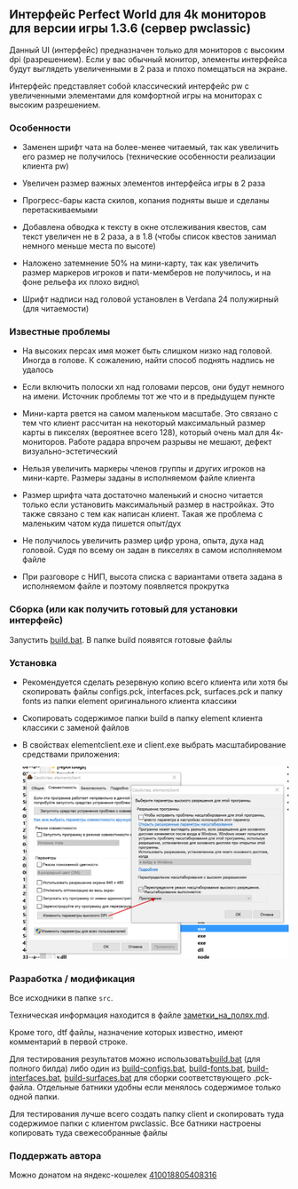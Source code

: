 ## Интерфейс Perfect World для 4k мониторов для версии игры 1.3.6 (сервер pwclassic)

Данный UI (интерфейс) предназначен только для мониторов с высоким dpi (разрешением).
Если у вас обычный монитор, элементы интерфейса будут выглядеть увеличенными в 
2 раза и плохо помещаться на экране.

Интерфейс представляет собой классический интерфейс pw с увеличенными элементами
для комфортной игры на мониторах с высоким разрешением.

### Особенности

  * Заменен шрифт чата на более-менее читаемый, так как увеличить его размер 
    не получилось (технические особенности реализации клиента pw)
    
  * Увеличен размер важных элементов интерфейса игры в 2 раза

  * Прогресс-бары каста скилов, копания подняты выше и сделаны перетаскиваемыми

  * Добавлена обводка к тексту в окне отслеживания квестов, сам текст увеличен не 
    в 2 раза, а в 1.8 (чтобы список квестов занимал немного меньше места по высоте)
    
  * Наложено затемнение 50% на мини-карту, так как увеличить размер маркеров игроков
    и пати-мемберов не получилось, и на фоне рельефа их плохо видно\
    
  * Шрифт надписи над головой установлен в Verdana 24 полужирный (для читаемости)

### Известные проблемы

  * На высоких персах имя может быть слишком низко над головой. Иногда в голове.
    К сожалению, найти способ поднять надпись не удалось
    
  * Если включить полоски хп над головами персов, они будут немного на имени.
    Источник проблемы тот же что и в предыдущем пункте

  * Мини-карта рвется на самом маленьком масштабе. Это связано с тем что клиент 
    рассчитан на некоторый максимальный размер карты в пикселях (вероятнее 
    всего 128), который очень мал для 4к-мониторов. Работе радара впрочем
    разрывы не мешают, дефект визуально-эстетический
    
  * Нельзя увеличить маркеры членов группы и других игроков на мини-карте. Размеры
  заданы в исполняемом файле клиента
    
  * Размер шрифта чата достаточно маленький и сносно читается только если установить 
    максимальный размер в настройках. Это также связано с тем как написан клиент. 
    Такая же проблема с маленьким чатом куда пишется опыт/дух
    
  * Не получилось увеличить размер цифр урона, опыта, духа над головой. Судя по всему 
    он задан в пикселях в самом исполняемом файле 
    
  * При разговоре с НИП, высота списка с вариантами ответа задана в исполняемом 
    файле и поэтому появляется прокрутка
    
  

### Сборка (или как получить готовый для установки интерфейс)

Запустить [build.bat](build.bat). В папке build появятся готовые файлы

### Установка

  * Рекомендуется сделать резервную копию всего клиента или хотя бы скопировать файлы 
    configs.pck, interfaces.pck, surfaces.pck и папку fonts из папки element оригинального 
    клиента классики
    
  * Скопировать содержимое папки build в папку element клиента классики с заменой файлов

  * В свойствах elementclient.exe и client.exe выбрать масштабирование средствами 
    приложения:
    
    ![screenshot](dpi_instr.png)

### Разработка / модификация

Все исходники в папке `src`.

Техническая информация находится в файле [заметки_на_полях.md](заметки_на_полях.md).

Кроме того, dtf файлы, назначение которых известно, имеют комментарий в первой строке.

Для тестирования результатов можно использовать[build.bat](build.bat) (для 
полного билда) либо один из [build-configs.bat](build-configs.bat), 
[build-fonts.bat](build-fonts.bat), [build-interfaces.bat](build-interfaces.bat), 
[build-surfaces.bat](build-surfaces.bat) для сборки соответствующего .pck-файла.
Отдельные батники удобны если менялось содержимое только одной папки.

Для тестирования лучше всего создать папку client и скопировать туда содержимое 
папки с клиентом pwclassic. Все батники настроены копировать туда свежесобранные 
файлы

### Поддержать автора

Можно донатом на яндекс-кошелек 
[410018805408316](https://yoomoney.ru/to/410018805408316)